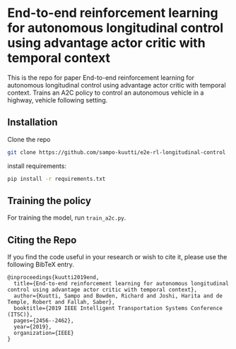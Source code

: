 # End-to-end reinforcement learning for autonomous longitudinal control using advantage actor critic with temporal context

This is the repo for paper End-to-end reinforcement learning for autonomous longitudinal control using advantage actor critic with temporal context. 
Trains an A2C policy to control an autonomous vehicle in a highway, vehicle following setting.


## Installation

Clone the repo

```bash
git clone https://github.com/sampo-kuutti/e2e-rl-longitudinal-control
```

install requirements:
```bash
pip install -r requirements.txt
```

## Training the policy

For training the model, run `train_a2c.py`.

## Citing the Repo

If you find the code useful in your research or wish to cite it, please use the following BibTeX entry.

```text
@inproceedings{kuutti2019end,
  title={End-to-end reinforcement learning for autonomous longitudinal control using advantage actor critic with temporal context},
  author={Kuutti, Sampo and Bowden, Richard and Joshi, Harita and de Temple, Robert and Fallah, Saber},
  booktitle={2019 IEEE Intelligent Transportation Systems Conference (ITSC)},
  pages={2456--2462},
  year={2019},
  organization={IEEE}
}
```